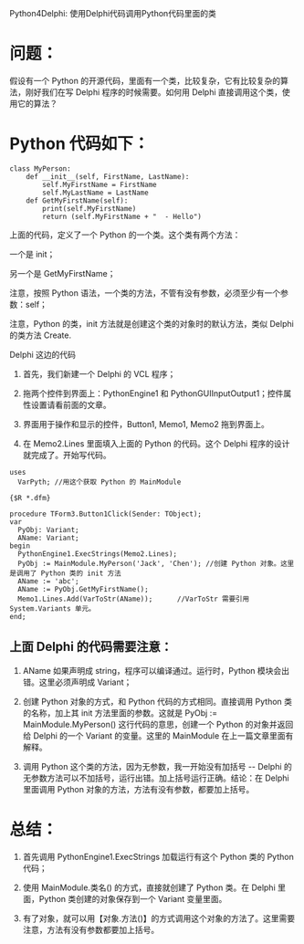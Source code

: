 Python4Delphi: 使用Delphi代码调用Python代码里面的类

# 问题：
假设有一个 Python 的开源代码，里面有一个类，比较复杂，它有比较复杂的算法，刚好我们在写 Delphi 程序的时候需要。如何用 Delphi 直接调用这个类，使用它的算法？

# Python 代码如下：
~~~
class MyPerson:
    def __init__(self, FirstName, LastName):
        self.MyFirstName = FirstName
        self.MyLastName = LastName
    def GetMyFirstName(self):
        print(self.MyFirstName)
        return (self.MyFirstName + "  - Hello")
~~~
上面的代码，定义了一个 Python 的一个类。这个类有两个方法：

一个是 init；

另一个是 GetMyFirstName；

注意，按照 Python 语法，一个类的方法，不管有没有参数，必须至少有一个参数：self；

注意，Python 的类，init 方法就是创建这个类的对象时的默认方法，类似 Delphi 的类方法 Create.

Delphi 这边的代码

1. 首先，我们新建一个 Delphi 的 VCL 程序；

2. 拖两个控件到界面上：PythonEngine1 和 PythonGUIInputOutput1；控件属性设置请看前面的文章。

3. 界面用于操作和显示的控件，Button1, Memo1, Memo2 拖到界面上。

4. 在 Memo2.Lines 里面填入上面的 Python 的代码。这个 Delphi 程序的设计就完成了。开始写代码。
~~~
uses
  VarPyth; //用这个获取 Python 的 MainModule
 
{$R *.dfm}
 
procedure TForm3.Button1Click(Sender: TObject);
var
  PyObj: Variant;
  AName: Variant;
begin
  PythonEngine1.ExecStrings(Memo2.Lines);
  PyObj := MainModule.MyPerson('Jack', 'Chen'); //创建 Python 对象。这里是调用了 Python 类的 init 方法
  AName := 'abc';
  AName := PyObj.GetMyFirstName();
  Memo1.Lines.Add(VarToStr(AName));      //VarToStr 需要引用 System.Variants 单元。
end;
~~~

## 上面 Delphi 的代码需要注意：
1. AName 如果声明成 string，程序可以编译通过。运行时，Python 模块会出错。这里必须声明成 Variant；

2. 创建 Python 对象的方式，和 Python 代码的方式相同。直接调用 Python 类的名称，加上其 init 方法里面的参数。这就是 PyObj := MainModule.MyPerson() 这行代码的意思，创建一个 Python 的对象并返回给 Delphi 的一个 Variant 的变量。这里的 MainModule 在上一篇文章里面有解释。

3. 调用 Python 这个类的方法，因为无参数，我一开始没有加括号 --  Delphi 的无参数方法可以不加括号，运行出错。加上括号运行正确。结论：在 Delphi 里面调用 Python 对象的方法，方法有没有参数，都要加上括号。

# 总结：
1. 首先调用 PythonEngine1.ExecStrings 加载运行有这个 Python 类的 Python 代码；

2. 使用 MainModule.类名()  的方式，直接就创建了 Python 类。在 Delphi 里面，Python 类创建的对象保存到一个 Variant 变量里面。

3. 有了对象，就可以用【对象.方法()】的方式调用这个对象的方法了。这里需要注意，方法有没有参数都要加上括号。
